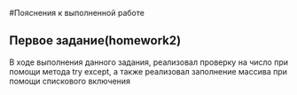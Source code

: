 #Пояснения к выполненной работе
## Первое задание(homework2)
В ходе выполнения данного задания, реализовал проверку на число при помощи метода try except, а также реализовал заполнение массива при помощи спискового включения
